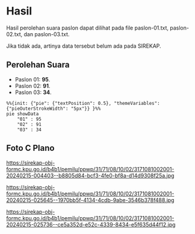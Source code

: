 # Hasil

Hasil perolehan suara paslon dapat dilihat pada file paslon-01.txt, paslon-02.txt, dan paslon-03.txt.

Jika tidak ada, artinya data tersebut belum ada pada SIREKAP.

## Perolehan Suara

 * Paslon 01: **95**.
 * Paslon 02: **91**.
 * Paslon 03: **34**.

```mermaid
%%{init: {"pie": {"textPosition": 0.5}, "themeVariables": {"pieOuterStrokeWidth": "5px"}} }%%
pie showData
    "01" : 95
    "02" : 91
    "03" : 34
```
## Foto C Plano

https://sirekap-obj-formc.kpu.go.id/b4b1/pemilu/ppwp/31/71/08/10/02/3171081002001-20240215-004403--b8805d84-bcf3-4fe0-bf8a-d14d9308f25a.jpg

https://sirekap-obj-formc.kpu.go.id/b4b1/pemilu/ppwp/31/71/08/10/02/3171081002001-20240215-025645--1970bb5f-4134-4cdb-9abe-3546b378f488.jpg

https://sirekap-obj-formc.kpu.go.id/b4b1/pemilu/ppwp/31/71/08/10/02/3171081002001-20240215-025736--ce5a352d-e52c-4339-8434-e5f635d44f12.jpg
